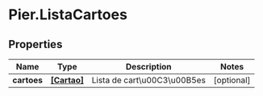 # Pier.ListaCartoes

## Properties
Name | Type | Description | Notes
------------ | ------------- | ------------- | -------------
**cartoes** | [**[Cartao]**](Cartao.md) | Lista de cart\u00C3\u00B5es | [optional] 


